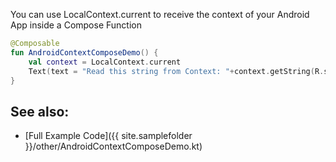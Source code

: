 <!---
This is the API of version 1.1.1
-->
    
You can use LocalContext.current to receive the context of your Android App inside a Compose Function

```kotlin 
@Composable
fun AndroidContextComposeDemo() {
    val context = LocalContext.current
    Text(text = "Read this string from Context: "+context.getString(R.string.app_name))
}
```

## See also:
* [Full Example Code]({{ site.samplefolder }}/other/AndroidContextComposeDemo.kt)
